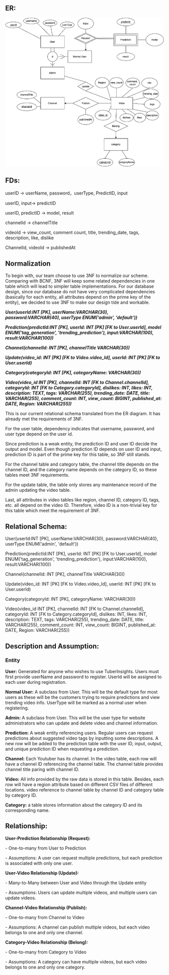 ## ER:

![ER](project1_stage2_ER.png)

## FDs:

userID -> userName, password，userType, PredictID, input

userID, input-> predictID

userID, predictID -> model, result

channelId -> channelTitle

videoId -> view_count, comment count, title, trending_date, tags, description, like, dislike

ChannelId, videoId -> publishedAt

## Normalization

To begin with, our team choose to use 3NF to normalize our scheme. Comparing with BCNF, 3NF will keep some related dependencies in one table which will lead to simpler table implementations. For our database design, since our database do not have very complicated dependencies (basically for each entity, all attributes depend on the prime key of the entity), we decided to use 3NF to make our design tide and workable. 


 ***User(userId:INT [PK], userName:VARCHAR(30), password:VARCHAR(40), userType ENUM('admin', 'default'))***


 ***Prediction(predictId:INT [PK], userId: INT [PK] [FK to User.userId], model ENUM('tag_generation', 'trending_prediction'), input:VARCHAR(100), result:VARCHAR(100))***


 ***Channel(channelId: INT [PK], channelTitle VARCHAR(30))***


 ***Update(video_id: INT [PK] [FK to Video.video_Id], userId: INT [PK] [FK to User.userId)***


 ***Category(categoryId: INT [PK], categoryName: VARCHAR(30))***

***Video(video_id INT [PK], channelId: INT [FK to Channel.channelId], categoryId: INT [FK to Category.categoryId], dislikes: INT, likes: INT, description: TEXT, tags: VARCHAR(255), trending_date: DATE, title: VARCHAR(255), comment_count: INT, view_count: BIGINT, published_at: DATE, Region: VARCHAR(255))***

This is our current relational schema translated from the ER diagram. It has already met the requirements of 3NF. 

For the user table, dependency indicates that username, password, and user type depend on the user id. 

Since prediction is a weak entity, the prediction ID and user ID decide the output and model. Even though prediction ID depends on user ID and input, prediction ID is part of the prime key for this table, so 3NF still stands.

For the channel table and category table, the channel title depends on the channel ID, and the category name depends on the category ID, so these tables meet 3NF requirements.

For the update table, the table only stores any maintenance record of the admin updating the video table. 

Last, all attributes in video tables like region, channel ID, category ID, tags, etc. all depend on the video ID. Therefore, video ID is a non-trivial key for this table which meet the requirement of 3NF. 

## Relational Schema:


User(userId:INT [PK], userName:VARCHAR(30), password:VARCHAR(40), userType ENUM('admin', 'default'))

Prediction(predictId:INT [PK], userId: INT [PK] [FK to User.userId], model ENUM('tag_generation', 'trending_prediction'), input:VARCHAR(100), result:VARCHAR(100))


Channel(channelId: INT [PK], channelTitle VARCHAR(30))

Update(video_id: INT [PK] [FK to Video.video_Id], userId: INT [PK] [FK to User.userId)

Category(categoryId: INT [PK], categoryName: VARCHAR(30))


Video(video_id INT [PK], channelId: INT [FK to Channel.channelId], categoryId: INT [FK to Category.categoryId], dislikes: INT, likes: INT, description: TEXT, tags: VARCHAR(255), trending_date: DATE, title: VARCHAR(255), comment_count: INT, view_count: BIGINT, published_at: DATE, Region: VARCHAR(255))



## Description and Assumption:

### Entity

**User:** Generated for anyone who wishes to use TuberInsights. Users must first provide userName and password to register. UserId will be assigned to each user during registration.

**Normal User:** A subclass from User. This will be the default type for most users as these will be the customers trying to require predictions and view trending video info. UserType will be marked as a normal user when registering. 

**Admin:** A subclass from User. This will be the user type for website administrators who can update and delete video and channel information.

**Prediction:** A weak entity referencing users. Regular users can request predictions about suggested video tags by inputting some descriptions. A new row will be added to the prediction table with the user ID, input, output, and unique prediction ID when requesting a prediction.

**Channel:** Each Youtuber has its channel. In the video table, each row will have a channel ID referencing the channel table. The channel table provides channel title paring with channel ID.

**Video:** All info provided by the raw data is stored in this table. Besides, each row will have a region attribute based on different CSV files of different locations. video reference to channel table by channel ID and category table by category ID.

**Category:** a table stores information about the category ID and its corresponding name.

## Relationship:

**User-Prediction Relationship (Request):**

\-    One-to-many from User to Prediction

\-    Assumptions: A user can request multiple predictions, but each prediction is associated with only one user.

**User-Video Relationship (Update):**

\-    Many-to-Many between User and Video through the Update entity

\-    Assumptions: Users can update multiple videos, and multiple users can update videos.

**Channel-Video Relationship (Publish):**

\-    One-to-many from Channel to Video

\-    Assumptions: A channel can publish multiple videos, but each video belongs to one and only one channel.

**Category-Video Relationship (Belong):**

\-    One-to-many from Category to Video

\-    Assumptions: A category can have multiple videos, but each video belongs to one and only one category.
